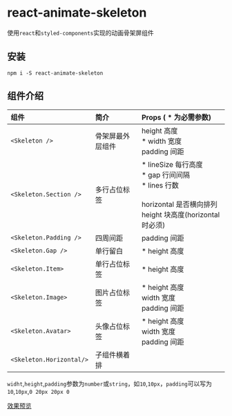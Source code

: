 # react-animate-skeleton

使用`react`和`styled-components`实现的动画骨架屏组件

## 安装

`npm i -S react-animate-skeleton`

## 组件介绍

| 组件                     | 简介             | Props ( * 为必需参数)                                        |
| :----------------------- | :--------------- | :----------------------------------------------------------- |
| `<Skeleton />`           | 骨架屏最外层组件 | height 高度 <br />* width 宽度<br />padding 间距             |
| `<Skeleton.Section />`   | 多行占位标签     | * lineSize 每行高度<br />* gap 行间间隔 <br />* lines 行数<br /><br />horizontal 是否横向排列<br />height 块高度(horizontal时必须) |
| `<Skeleton.Padding />`   | 四周间距         | padding 间距                                                 |
| `<Skeleton.Gap />`       | 单行留白         | * height 高度                                                |
| `<Skeleton.Item>`        | 单行占位标签     | * height 高度                                                |
| `<Skeleton.Image>`       | 图片占位标签     | * height 高度<br /> width 宽度<br />padding 间距             |
| `<Skeleton.Avatar>`      | 头像占位标签     | * height 高度<br />width 宽度<br />padding 间距              |
| `<Skeleton.Horizontal/>` | 子组件横着排     |                                                              |

`widht`,`height`,`padding`参数为`number`或`string`，如`10`,`10px`，`padding`可以写为`10`,`10px`,`0 20px 20px 0`

[效果预览](https://blog.zhangyu1818.com/%E5%81%9A%E4%B8%80%E4%B8%AA%E5%8A%A8%E6%80%81%E7%9A%84%E9%AA%A8%E6%9E%B6%E5%B1%8F/)

